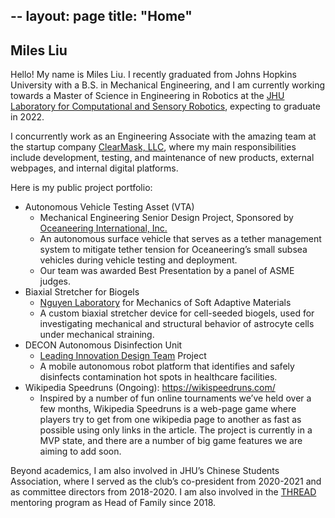 --
layout: page
title: "Home"
--

## Miles Liu

Hello! My name is Miles Liu. I recently graduated from Johns Hopkins University with a B.S. in Mechanical Engineering, and I am currently working towards a Master of Science in Engineering in Robotics at the [JHU Laboratory for Computational and Sensory Robotics](https://lcsr.jhu.edu/), expecting to graduate in 2022.

I concurrently work as an Engineering Associate with the amazing team at the startup company [ClearMask, LLC](https://www.theclearmask.com/), where my main responsibilities include development, testing, and maintenance of new products, external webpages, and internal digital platforms.

Here is my public project portfolio:

* Autonomous Vehicle Testing Asset (VTA)
  * Mechanical Engineering Senior Design Project, Sponsored by [Oceaneering International, Inc.](https://www.oceaneering.com/)
  * An autonomous surface vehicle that serves as a tether management system to mitigate tether tension for Oceaneering’s small subsea vehicles during vehicle testing and deployment.
  * Our team was awarded Best Presentation by a panel of ASME judges.
* Biaxial Stretcher for Biogels
  * [Nguyen Laboratory](https://engineering.jhu.edu/tnguy108/) for Mechanics of Soft Adaptive Materials
  * A custom biaxial stretcher device for cell-seeded biogels, used for investigating mechanical and structural behavior of astrocyte cells under mechanical straining.
* DECON Autonomous Disinfection Unit
  * [Leading Innovation Design Team](https://engineering.jhu.edu/lindt/) Project
  * A mobile autonomous robot platform that identifies and safely disinfects contamination hot spots in healthcare facilities.
* Wikipedia Speedruns (Ongoing): <https://wikispeedruns.com/>
  * Inspired by a number of fun online tournaments we’ve held over a few months, Wikipedia Speedruns is a web-page game where players try to get from one wikipedia page to another as fast as possible using only links in the article. The project is currently in a MVP state, and there are a number of big game features we are aiming to add soon.

Beyond academics, I am also involved in JHU’s Chinese Students Association, where I served as the club’s co-president from 2020-2021 and as committee directors from 2018-2020. I am also involved in the [THREAD](https://www.thread.org/) mentoring program as Head of Family since 2018.

